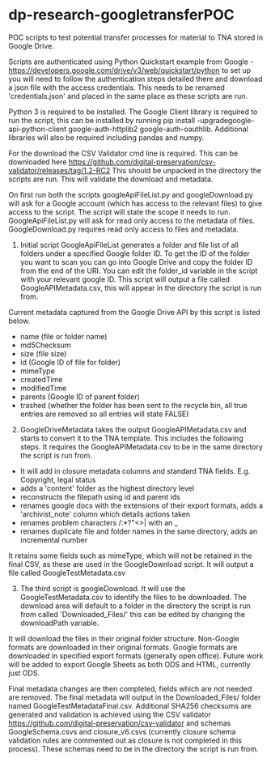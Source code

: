 # dp-research-googletransferPOC
POC scripts to test potential transfer processes for material to TNA stored in Google Drive.

Scripts are authenticated using Python Quickstart example from Google - https://developers.google.com/drive/v3/web/quickstart/python to set up you will need to follow the authentication steps detailed there and download a json file with the access credentials. This needs to be renamed 'credentials.json' and placed in the same place as these scripts are run.

Python 3 is required to be installed. The Google Client library is required to run the script, this can be installed by running pip install -upgradegoogle-api-python-client google-auth-httplib2 google-auth-oauthlib. Additional libraries will also be required including pandas and numpy.

For the download the CSV Validator cmd line is required. This can be downloaded here https://github.com/digital-preservation/csv-validator/releases/tag/1.2-RC2 This should be unpacked in the directory the scripts are run. This will validate the download and metadata.

On first run both the scripts googleApiFileList.py and googleDownload.py will ask for a Google account (which has access to the relevant files) to give access to the script. The script will state the scope it needs to run. GoogleApiFileList.py will ask for read only access to the metadata of files. GoogleDownload.py requires read only access to files and metadata.

1. Initial script GoogleApiFileList generates a folder and file list of all folders under a specified Google folder ID. To get the ID of the folder you want to scan you can go into Google Drive and copy the folder ID from the end of the URI. You can edit the folder_id variable in the script with your relevant google ID. This script will output a file called GoogleAPIMetadata.csv, this will appear in the directory the script is run from.

Current metadata captured from the Google Drive API by this script is listed below.

- name (file or folder name)
- md5Checksum
- size (file size)
- id (Google ID of file for folder)
- mimeType
- createdTime
- modifiedTime
- parents (Google ID of parent folder)
- trashed (whether the folder has been sent to the recycle bin, all true entries are removed so all entries will state FALSE)

2. GoogleDriveMetadata takes the output GoogleAPIMetadata.csv and starts to convert it to the TNA template. This includes the following steps. It requires the GoogleAPIMetadata.csv to be in the same directory the script is run from.

- It will add in closure metadata columns and standard TNA fields. E.g. Copyright, legal status
- adds a 'content' folder as the highest directory level
- reconstructs the filepath using id and parent ids
- renames google docs with the extensions of their export formats, adds a 'archivist_note' column which details actions taken
- renames problem characters /\:\*?"<>| with an _ 
- renames duplicate file and folder names in the same directory, adds an incremental number

It retains some fields such as mimeType, which will not be retained in the final CSV, as these are used in the GoogleDownload script. It will output a file called GoogleTestMetadata.csv

3. The third script is googleDownload. It will use the GoogleTestMetadata.csv to identify the files to be downloaded. The download area will default to a folder in the directory the script is run from called 'Downloaded_Files/' this can be edited by changing the downloadPath variable.
 
It will download the files in their original folder structure. Non-Google formats are downloaded in their original formats. Google formats are downloaded in specified export formats (generally open office). Future work will be added to export Google Sheets as both ODS and HTML, currently just ODS.

Final metadata changes are then completed, fields which are not needed are removed. The final metadata will output in the Downloaded_Files/ folder named GoogleTestMetadataFinal.csv. Additional SHA256 checksums are generated and validation is achieved using the CSV validator https://github.com/digital-preservation/csv-validator and schemas GoogleSchema.csvs and closure_v6.csvs (currently closure schema validation rules are commented out as closure is not completed in this process). These schemas need to be in the directory the script is run from.

